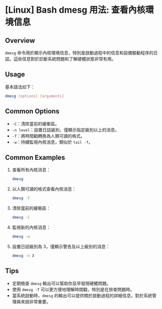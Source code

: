 # [Linux] Bash dmesg 用法: 查看內核環境信息

## Overview
`dmesg` 命令用於顯示內核環境信息，特別是啟動過程中的信息和設備驅動程序的日誌。這些信息對於診斷系統問題和了解硬體狀態非常有用。

## Usage
基本語法如下：
```bash
dmesg [options] [arguments]
```

## Common Options
- `-C`：清除當前的緩衝區。
- `-n level`：設置日誌級別，僅顯示指定級別以上的消息。
- `-T`：將時間戳轉換為人類可讀的格式。
- `-w`：持續監視內核消息，類似於 `tail -f`。

## Common Examples
1. 查看所有內核消息：
   ```bash
   dmesg
   ```

2. 以人類可讀的格式查看內核消息：
   ```bash
   dmesg -T
   ```

3. 清除當前的緩衝區：
   ```bash
   dmesg -C
   ```

4. 監視新的內核消息：
   ```bash
   dmesg -w
   ```

5. 設置日誌級別為 3，僅顯示警告及以上級別的消息：
   ```bash
   dmesg -n 3
   ```

## Tips
- 定期檢查 `dmesg` 輸出可以幫助你及早發現硬體問題。
- 使用 `dmesg -T` 可以更方便地理解時間戳，特別是在排查問題時。
- 當系統啟動時，`dmesg` 的輸出可以提供關於啟動過程的詳細信息，對於系統管理員來說非常重要。
